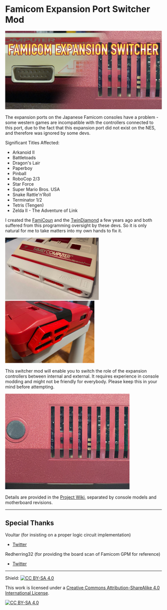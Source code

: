 # Famicom Expansion Port Switcher Mod

<img src="./pics/title.jpg" width=800>


The expansion ports on the Japanese Famicom consoles have a problem - some western games are incompatible with the controllers connected to this port, due to the fact that this expansion port did not exist on the NES, and therefore was ignored by some devs.

Significant Titles Affected:
- Arkanoid II
- Battletoads
- Dragon's Lair
- Paperboy
- Pinball
- RoboCop 2/3
- Star Force
- Super Mario Bros. USA
- Snake Rattle'n'Roll
- Terminator 1/2
- Tetris (Tengen)
- Zelda II - The Adventure of Link

I created the [FamiCoun](https://github.com/jeffqchen/FamiCoun-Famicom-Front-Expansion-NES-SNES-Adapter) and the [TwinDiamond](https://github.com/jeffqchen/TwinDiamond-Twin-Famicom-Expansion-to-NES-SNES-Controller-Adapter) a few years ago and both suffered from this programming oversight by these devs. So it is only natural for me to take matters into my own hands to fix it.

<img src="./pics/famicoun.jpg" height=200><img src="./pics/twindiamond.jpg" height=200>

This switcher mod will enable you to switch the role of the expansion controllers between internal and external. It requires experience in console modding and might not be friendly for everybody. Please keep this in your mind before attempting.

<img src="./pics/switcher.jpg" width=400>

Details are provided in the [Project Wiki](https://github.com/jeffqchen/Famicom-Expansion-Port-Switcher/wiki), separated by console models and motherboard revisions.

-----
## Special Thanks
Voultar (for insisting on a proper logic circuit implementation)
- [Twitter](https://twitter.com/Voultar)

Redherring32 (for providing the board scan of Famicom GPM for reference)
- [Twitter](https://twitter.com/redherring32)
-----

Shield: [![CC BY-SA 4.0][cc-by-sa-shield]][cc-by-sa]

This work is licensed under a
[Creative Commons Attribution-ShareAlike 4.0 International License][cc-by-sa].

[![CC BY-SA 4.0][cc-by-sa-image]][cc-by-sa]

[cc-by-sa]: http://creativecommons.org/licenses/by-sa/4.0/
[cc-by-sa-image]: https://licensebuttons.net/l/by-sa/4.0/88x31.png
[cc-by-sa-shield]: https://img.shields.io/badge/License-CC%20BY--SA%204.0-lightgrey.svg
